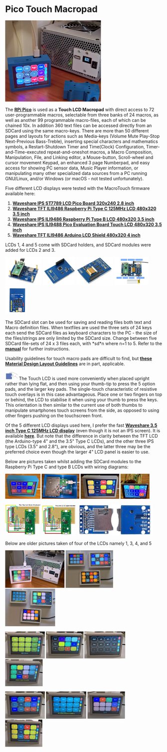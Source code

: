 # Pico Touch Macropad

<p align="left">
<img src="images/pipc.png" height="260" /> 
</p>

The [**RPi Pico**](https://www.raspberrypi.org/products/raspberry-pi-pico/) is used as a **Touch LCD Macropad** with direct access to 72 user-programmable macros, selectable from three banks of 24 macros, as well as another 99 programmable macro-files, each of which can be chained 10x. In addition 360 text files can be accessed directly from an SDCard using the same macro-keys. There are more than 50 different pages and layouts for actions such as Media-keys (Volume Mute Play-Stop Next-Previous Bass-Treble), inserting special characters and mathematics symbols, a Restart-Shutdown Timer and Time(Clock) Configuration, Timer-and-Time-executed repeat-and-oneshot macros, a Macro Composition, Manipulation, File, and Linking editor, a Mouse-button, Scroll-wheel and cursor movement Keypad, an enhanced 3 page Numberpad, and easy access for showing PC sensor data, Music Player information, or manipulating many other specialized data sources from a PC running GNU/Linux, and/or Windows (or macOS - not tested unfortunately).

Five different LCD displays were tested with the MacroTouch firmware available here:
1. [**Waveshare IPS ST7789  LCD Pico Board 320x240 2.8 inch**](https://www.waveshare.com/pico-restouch-lcd-2.8.htm)
2. [**Waveshare TFT ILI9486 Raspberry Pi Type C 125MHz LCD 480x320 3.5 inch**](https://www.waveshare.com/3.5inch-rpi-lcd-c.htm)
3. [**Waveshare IPS ILI9486 Raspberry Pi Type B LCD 480x320 3.5 inch**](https://www.waveshare.com/product/3.5inch-RPi-LCD-B.htm)
4. [**Waveshare IPS ILI9488 Pico Evaluation Board Touch LCD 480x320 3.5 inch**](https://www.waveshare.com/pico-eval-board.htm)
5. [**Waveshare TFT ILI9486 Arduino LCD Shield 480x320 4 inch**](https://www.waveshare.com/4inch-tft-touch-shield.htm)

LCDs 1, 4 and 5 come with SDCard holders, and SDCard modules were added for LCDs 2 and 3.

<p align="left">
<img src="images/WavesharePicoBrd1.jpg" height="90" /> 
<img src="images/WaveshareTypeC.png" height="90" /> 
<img src="images/WaveshareTypeB.png" height="90" /> 
<img src="images/WavesharePicoBrd2.jpg" height="90" /> 
<img src="images/WaveshareArduinoLCD.png" height="90" /> 
</p>

The SDCard slot can be used for saving and reading files both text and Macro definition files. When textfiles are used the three sets of 24 keys each send the SDCard files as keyboard characters to the PC - the size of the files/strings are only limited by the SDCard size. Change between five SDCard file-sets of 24 x 3 files each, with \*sd\*n where n=1 to 5. Refer to the [**manual**](Manual.md) for further instructions.

Usability guidelines for touch macro pads are difficult to find, but [**these Material Design Layout Guidelines**](https://m2.material.io/design/layout/understanding-layout.html#layout-anatomy) are in part, applicable. 

<img src="images/handposition.png" width="40" height="30"/> The Touch LCD is used more conveniently when placed upright rather than lying flat, and then using your thumb-tip to press the 5 option pads, and the larger key pads. The single-touch characteristic of resistive touch overlays is in this case advantageous. Place one or two fingers on top or behind, the LCD to stabilise it when using your thumb to press the keys. This orientation is then similar to the current use of both thumbs to manipulate smartphones touch screens from the side, as opposed to using other fingers pushing on the touchscreen front. 

Of the 5 different LCD displays used here, I prefer the fast [**Waveshare 3.5 inch Type C 125MHz LCD display**](https://www.waveshare.com/3.5inch-rpi-lcd-c.htm) (even though it is not an IPS screen). It is available [**here**](https://www.pishop.co.za/store/ws-35inch-rpi-lcd-c-480x320-125mhz-high-speed-spi?keyword=display%203.5%20inch&category_id=0). But note that the difference in clarity between the TFT LCD (the Arduino-type 4" and the 3.5" Type C LCDs), and the other three IPS type LCDs (3.5" and 2.8"), are obvious, and the latter three may be the preferred choice even though the larger 4" LCD panel is easier to use.

Below are pictures taken whilst adding the SDCard modules to the Raspberry Pi Type C and type B LCDs with wiring diagrams:

<p align="left">
<img src="images/TypeC1.png" height="80" /> 
<img src="images/TypeC2.png" height="80" /> 
<img src="images/TypeC3.png" height="80" /> 
<img src="images/TypeC4.png" height="80" /> 
</p>

<p align="left">
<img src="images/TypeCWiring.png" height="100" /> 
<img src="images/TypeBWiring.png" height="100" /> 
<img src="images/SDCardModule1.png" height="100" /> 
</p>

Below are older pictures taken of four of the LCDs namely 1, 3, 4, and 5

<p align="left">
<img src="images/oled-volt.png" height="120" />  
<img src="images/s2.jpg" height="120" /> 
<img src="images/s3.jpg" height="120" /> 
</p>
 
<p align="left">
<img src="images/mth1.jpg" height="86" /> 
<img src="images/num0.jpg" height="86" /> 
<img src="images/num2.jpg" height="86" /> 
<img src="images/tim1.jpg" height="86" /> 
</p>

<p align="left">
<img src="images/cfg1.jpg" height="87" /> 
<img src="images/kbd1.jpg" height="87" /> 
<img src="images/mac3.jpg" height="87" /> 
<img src="images/med1.jpg" height="87" /> 
</p>


